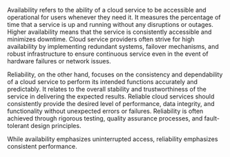 Availability refers to the ability of a cloud service to be accessible and operational for users whenever they need it. It measures the percentage of time that a service is up and running without any disruptions or outages. Higher availability means that the service is consistently accessible and minimizes downtime. Cloud service providers often strive for high availability by implementing redundant systems, failover mechanisms, and robust infrastructure to ensure continuous service even in the event of hardware failures or network issues.

Reliability, on the other hand, focuses on the consistency and dependability of a cloud service to perform its intended functions accurately and predictably. It relates to the overall stability and trustworthiness of the service in delivering the expected results. Reliable cloud services should consistently provide the desired level of performance, data integrity, and functionality without unexpected errors or failures. Reliability is often achieved through rigorous testing, quality assurance processes, and fault-tolerant design principles.

While availability emphasizes uninterrupted access, reliability emphasizes consistent performance.
